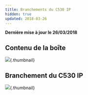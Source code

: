 ```yaml
---
title: Branchements du C530 IP
hidden: true
updated: 2018-03-26
---
```


**Dernière mise à jour le 26/03/2018**

## Contenu de la boîte

![](images/contenu.png){.thumbnail}

## Branchement du C530 IP

![](images/branchements.png){.thumbnail}


